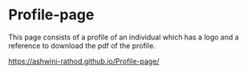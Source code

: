 # Profile-page
This page consists of a profile of an individual which has a logo and a reference to download the pdf of the profile.

https://ashwini-rathod.github.io/Profile-page/
